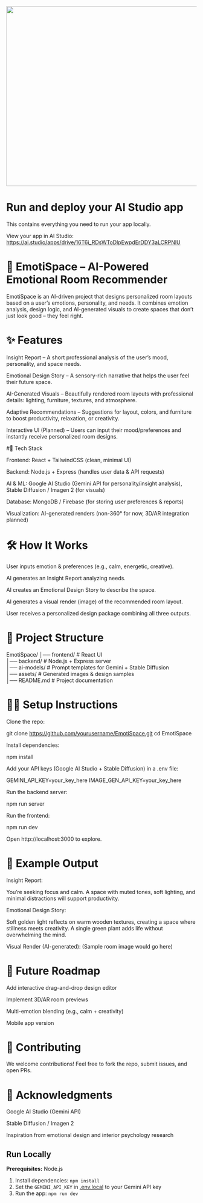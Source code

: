 <div align="center">
<img width="1200" height="475" alt="GHBanner" src="https://github.com/user-attachments/assets/0aa67016-6eaf-458a-adb2-6e31a0763ed6" />
</div>

# Run and deploy your AI Studio app

This contains everything you need to run your app locally.

View your app in AI Studio: https://ai.studio/apps/drive/16T6i_RDsWToDlpEwpdErDDY3aLCRPNlU

# 🌌 EmotiSpace – AI-Powered Emotional Room Recommender

EmotiSpace is an AI-driven project that designs personalized room layouts based on a user’s emotions, personality, and needs. It combines emotion analysis, design logic, and AI-generated visuals to create spaces that don’t just look good – they feel right.

# ✨ Features

Insight Report – A short professional analysis of the user’s mood, personality, and space needs.

Emotional Design Story – A sensory-rich narrative that helps the user feel their future space.

AI-Generated Visuals – Beautifully rendered room layouts with professional details: lighting, furniture, textures, and atmosphere.

Adaptive Recommendations – Suggestions for layout, colors, and furniture to boost productivity, relaxation, or creativity.

Interactive UI (Planned) – Users can input their mood/preferences and instantly receive personalized room designs.

#🚀 Tech Stack

Frontend: React + TailwindCSS (clean, minimal UI)

Backend: Node.js + Express (handles user data & API requests)

AI & ML: Google AI Studio (Gemini API for personality/insight analysis), Stable Diffusion / Imagen 2 (for visuals)

Database: MongoDB / Firebase (for storing user preferences & reports)

Visualization: AI-generated renders (non-360° for now, 3D/AR integration planned)

# 🛠️ How It Works

User inputs emotion & preferences (e.g., calm, energetic, creative).

AI generates an Insight Report analyzing needs.

AI creates an Emotional Design Story to describe the space.

AI generates a visual render (image) of the recommended room layout.

User receives a personalized design package combining all three outputs.

# 📂 Project Structure
EmotiSpace/
│── frontend/        # React UI  
│── backend/         # Node.js + Express server  
│── ai-models/       # Prompt templates for Gemini + Stable Diffusion  
│── assets/          # Generated images & design samples  
│── README.md        # Project documentation  

# 🧑‍💻 Setup Instructions

Clone the repo:

git clone https://github.com/yourusername/EmotiSpace.git
cd EmotiSpace


Install dependencies:

npm install


Add your API keys (Google AI Studio + Stable Diffusion) in a .env file:

GEMINI_API_KEY=your_key_here
IMAGE_GEN_API_KEY=your_key_here


Run the backend server:

npm run server


Run the frontend:

npm run dev


Open http://localhost:3000 to explore.

# 📖 Example Output

Insight Report:

You’re seeking focus and calm. A space with muted tones, soft lighting, and minimal distractions will support productivity.

Emotional Design Story:

Soft golden light reflects on warm wooden textures, creating a space where stillness meets creativity. A single green plant adds life without overwhelming the mind.

Visual Render (AI-generated):
(Sample room image would go here)

# 🎯 Future Roadmap

 Add interactive drag-and-drop design editor

 Implement 3D/AR room previews

 Multi-emotion blending (e.g., calm + creativity)

 Mobile app version

# 🤝 Contributing

We welcome contributions! Feel free to fork the repo, submit issues, and open PRs.

# 🌟 Acknowledgments

Google AI Studio (Gemini API)

Stable Diffusion / Imagen 2

Inspiration from emotional design and interior psychology research

## Run Locally

**Prerequisites:**  Node.js


1. Install dependencies:
   `npm install`
2. Set the `GEMINI_API_KEY` in [.env.local](.env.local) to your Gemini API key
3. Run the app:
   `npm run dev`

